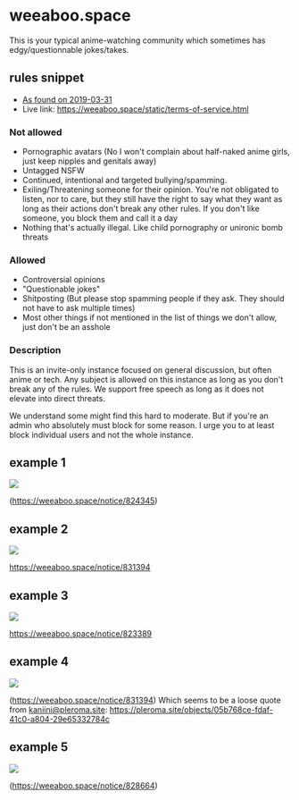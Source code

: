 # weeaboo.space

This is your typical anime-watching community which sometimes has edgy/questionnable jokes/takes.

## rules snippet
- [As found on 2019-03-31](https://web.archive.org/web/20190331031342/https://weeaboo.space/static/terms-of-service.html)
- Live link: <https://weeaboo.space/static/terms-of-service.html>

### Not allowed
- Pornographic avatars (No I won't complain about half-naked anime girls, just keep nipples and genitals away)
- Untagged NSFW
- Continued, intentional and targeted bullying/spamming.
- Exiling/Threatening someone for their opinion. You're not obligated to listen, nor to care, but they still have the right to say what they want as long as their actions don't break any other rules. If you don't like someone, you block them and call it a day
- Nothing that's actually illegal. Like child pornography or unironic bomb threats

### Allowed
- Controversial opinions
- "Questionable jokes"
- Shitposting (But please stop spamming people if they ask. They should not have to ask multiple times)
- Most other things if not mentioned in the list of things we don't allow, just don't be an asshole

### Description
This is an invite-only instance focused on general discussion, but often anime or tech. Any subject is allowed on this instance as long as you don't break any of the rules. We support free speech as long as it does not elevate into direct threats.

We understand some might find this hard to moderate. But if you're an admin who absolutely must block for some reason. I urge you to at least block individual users and not the whole instance.

## example 1

![](824345.png)

(https://weeaboo.space/notice/824345)


## example 2

![](unknown1.png)

<https://weeaboo.space/notice/831394>

## example 3

![](unknown2.png)

<https://weeaboo.space/notice/823389>

## example 4

![](831394.png)

(https://weeaboo.space/notice/831394)
Which seems to be a loose quote from kaniini@pleroma.site: <https://pleroma.site/objects/05b768ce-fdaf-41c0-a804-29e65332784c>


## example 5

![](828664.png)

(https://weeaboo.space/notice/828664)
